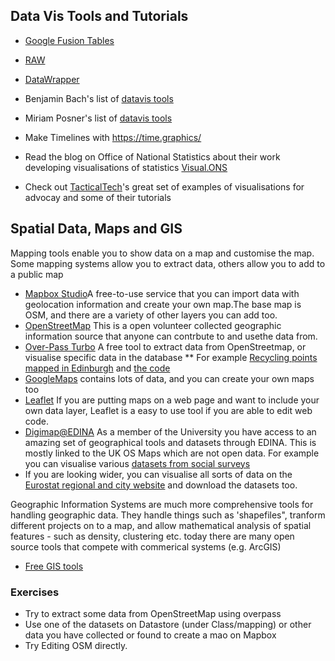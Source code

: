 ## Data Vis Tools and Tutorials
* [Google Fusion Tables](https://fusiontables.google.com) 
* [RAW](http://app.rawgraphs.io)  
* [DataWrapper](https://app.datawrapper.de)
* Benjamin Bach's list of [datavis tools](https://vishubblog.wordpress.com/tools/)
* Miriam Posner's list of [datavis tools](https://docs.google.com/document/d/1Z-14hgZPMIiAzT6vx1mVg5l60zkRVU9EHgZgK9HHdU4/edit#)
* Make Timelines with https://time.graphics/ 

* Read the blog on Office of National Statistics about their work developing visualisations of statistics [Visual.ONS](https://digitalblog.ons.gov.uk/2018/03/27/three-years-of-visual-ons-what-weve-learned/)
* Check out [TacticalTech](https://tacticaltech.org/projects/visualisations/)'s great set of examples of visualisations for advocay and some of their tutorials

## Spatial Data, Maps and GIS
Mapping tools enable you to show data on a map and customise the map.
Some mapping systems allow you to extract data, others allow you to add to a public map

* [Mapbox Studio](https://studio.mapbox.com/)A free-to-use service that you can import data with geolocation information and create your own map.The base map is OSM, and there are a variety of other layers you can add too.
* [OpenStreetMap](http://www.openstreetmap.org) This is a open volunteer collected geographic information source that anyone can contrbute to and usethe data from.
* [Over-Pass Turbo](https://overpass-turbo.eu/) A free tool to extract data from OpenStreetmap, or visualise specific data in the database
** For example [Recycling points mapped in Edinburgh](https://overpass-turbo.eu/map.html?Q=%2F*%0AThis%20has%20been%20generated%20by%20the%20overpass-turbo%20wizard.%0AThe%20original%20search%20was%3A%0A%E2%80%9Crecycling%E2%80%9D%0A*%2F%0A%5Bout%3Ajson%5D%5Btimeout%3A25%5D%3B%0A%2F%2F%20gather%20results%0A(%0A%20%20%2F%2F%20query%20part%20for%3A%20%E2%80%9Crecycling%E2%80%9D%0A%20%20node%5B%22amenity%22%3D%22recycling%22%5D(55.877429406597244%2C-3.3697128295898438%2C55.99857294657318%2C-3.0263900756835938)%3B%0A%20%20way%5B%22amenity%22%3D%22recycling%22%5D(55.877429406597244%2C-3.3697128295898438%2C55.99857294657318%2C-3.0263900756835938)%3B%0A%20%20relation%5B%22amenity%22%3D%22recycling%22%5D(55.877429406597244%2C-3.3697128295898438%2C55.99857294657318%2C-3.0263900756835938)%3B%0A)%3B%0A%2F%2F%20print%20results%0Aout%20body%3B%0A%3E%3B%0Aout%20skel%20qt%3B)  and [the code](https://overpass-turbo.eu/s/GZF)
* [GoogleMaps](https://www.google.com/maps/search/theatres/@55.9478499,-3.2118952,14z) contains lots of data, and you can create your own maps too
* [Leaflet](https://leafletjs.com/)  If you are putting maps on a web page and want to include your own data layer, Leaflet is a easy to use tool if you are able to edit web code.
* [Digimap@EDINA](https://digimap.edina.ac.uk/) As a member of the University you have access to an amazing set of geographical tools and datasets through EDINA. This is mostly linked to the UK OS Maps which are not open data. For example you can visualise various [datasets from social surveys](https://digimap.edina.ac.uk/roam/map/society)
* If you are looking wider, you can visualise all sorts of data on the [Eurostat regional and city website](https://ec.europa.eu/eurostat/web/regions-and-cities) and download the datasets too.

Geographic Information Systems are much more comprehensive tools for handling geographic data. They handle things such as 'shapefiles", tranform different projects on to a map, and allow mathematical analysis of spatial features - such as density, clustering etc. today there are many open source tools that compete with commerical systems (e.g. ArcGIS)

* [Free GIS tools](https://gisgeography.com/free-gis-software/)

### Exercises
* Try to extract some data from OpenStreetMap using overpass
* Use one of the datasets on Datastore (under Class/mapping) or other data you have collected or found to create a mao on Mapbox
* Try Editing OSM directly.


